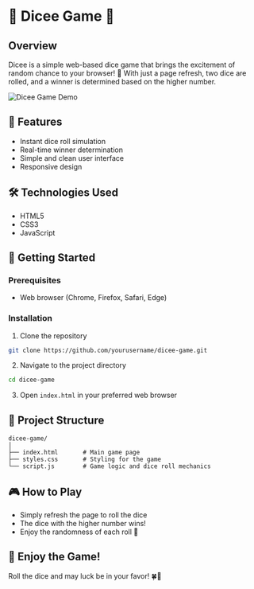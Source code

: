 # 🎲 Dicee Game 🎲

## Overview
Dicee is a simple web-based dice game that brings the excitement of random chance to your browser! 🎯 With just a page refresh, two dice are rolled, and a winner is determined based on the higher number.

![Dicee Game Demo](https://github.com/user-attachments/assets/52efa0f1-9601-4161-93a0-8353a616ac06)

## 🌟 Features
- Instant dice roll simulation
- Real-time winner determination
- Simple and clean user interface
- Responsive design

## 🛠️ Technologies Used
- HTML5
- CSS3
- JavaScript

## 🚀 Getting Started

### Prerequisites
- Web browser (Chrome, Firefox, Safari, Edge)

### Installation
1. Clone the repository
```bash
git clone https://github.com/yourusername/dicee-game.git
```

2. Navigate to the project directory
```bash
cd dicee-game
```

3. Open `index.html` in your preferred web browser

## 📁 Project Structure
```
dicee-game/
│
├── index.html       # Main game page
├── styles.css       # Styling for the game
└── script.js        # Game logic and dice roll mechanics
```

## 🎮 How to Play
- Simply refresh the page to roll the dice
- The dice with the higher number wins!
- Enjoy the randomness of each roll 🎲

## 🌈 Enjoy the Game! 
Roll the dice and may luck be in your favor! 🍀🎲
